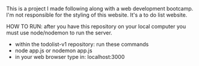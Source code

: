 This is a project I made following along with a web development bootcamp. I'm not responsible for the styling of this website. It's a to do list website.

HOW TO RUN: 
after you have this repository on your local computer you must use node/nodemon to run the server.
- within the todolist-v1 repository: run these commands 
- node app.js or nodemon app.js
- in your web browser type in: localhost:3000
